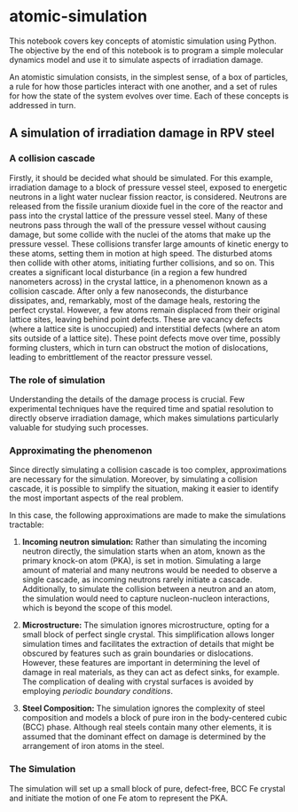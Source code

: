 # atomic-simulation

This notebook covers key concepts of atomistic simulation using Python. The objective by the end of this notebook is to program a simple molecular dynamics model and use it to simulate aspects of irradiation damage.

An atomistic simulation consists, in the simplest sense, of a box of particles, a rule for how those particles interact with one another, and a set of rules for how the state of the system evolves over time. Each of these concepts is addressed in turn.

## A simulation of irradiation damage in RPV steel
### A collision cascade
Firstly, it should be decided what should be simulated. For this example, irradiation damage to a block of pressure vessel steel, exposed to energetic neutrons in a light water nuclear fission reactor, is considered. Neutrons are released from the fissile uranium dioxide fuel in the core of the reactor and pass into the crystal lattice of the pressure vessel steel. Many of these neutrons pass through the wall of the pressure vessel without causing damage, but some collide with the nuclei of the atoms that make up the pressure vessel. These collisions transfer large amounts of kinetic energy to these atoms, setting them in motion at high speed. The disturbed atoms then collide with other atoms, initiating further collisions, and so on. This creates a significant local disturbance (in a region a few hundred nanometers across) in the crystal lattice, in a phenomenon known as a collision cascade. After only a few nanoseconds, the disturbance dissipates, and, remarkably, most of the damage heals, restoring the perfect crystal. However, a few atoms remain displaced from their original lattice sites, leaving behind point defects. These are vacancy defects (where a lattice site is unoccupied) and interstitial defects (where an atom sits outside of a lattice site). These point defects move over time, possibly forming clusters, which in turn can obstruct the motion of dislocations, leading to embrittlement of the reactor pressure vessel.

### The role of simulation
Understanding the details of the damage process is crucial. Few experimental techniques have the required time and spatial resolution to directly observe irradiation damage, which makes simulations particularly valuable for studying such processes.

### Approximating the phenomenon
Since directly simulating a collision cascade is too complex, approximations are necessary for the simulation. Moreover, by simulating a collision cascade, it is possible to simplify the situation, making it easier to identify the most important aspects of the real problem.

In this case, the following approximations are made to make the simulations tractable:

1) **Incoming neutron simulation:** Rather than simulating the incoming neutron directly, the simulation starts when an atom, known as the primary knock-on atom (PKA), is set in motion. Simulating a large amount of material and many neutrons would be needed to observe a single cascade, as incoming neutrons rarely initiate a cascade. Additionally, to simulate the collision between a neutron and an atom, the simulation would need to capture nucleon-nucleon interactions, which is beyond the scope of this model.

2) **Microstructure:** The simulation ignores microstructure, opting for a small block of perfect single crystal. This simplification allows longer simulation times and facilitates the extraction of details that might be obscured by features such as grain boundaries or dislocations. However, these features are important in determining the level of damage in real materials, as they can act as defect sinks, for example. The complication of dealing with crystal surfaces is avoided by employing *periodic boundary conditions*.

3) **Steel Composition:** The simulation ignores the complexity of steel composition and models a block of pure iron in the body-centered cubic (BCC) phase. Although real steels contain many other elements, it is assumed that the dominant effect on damage is determined by the arrangement of iron atoms in the steel.

### The Simulation
The simulation will set up a small block of pure, defect-free, BCC Fe crystal and initiate the motion of one Fe atom to represent the PKA.
